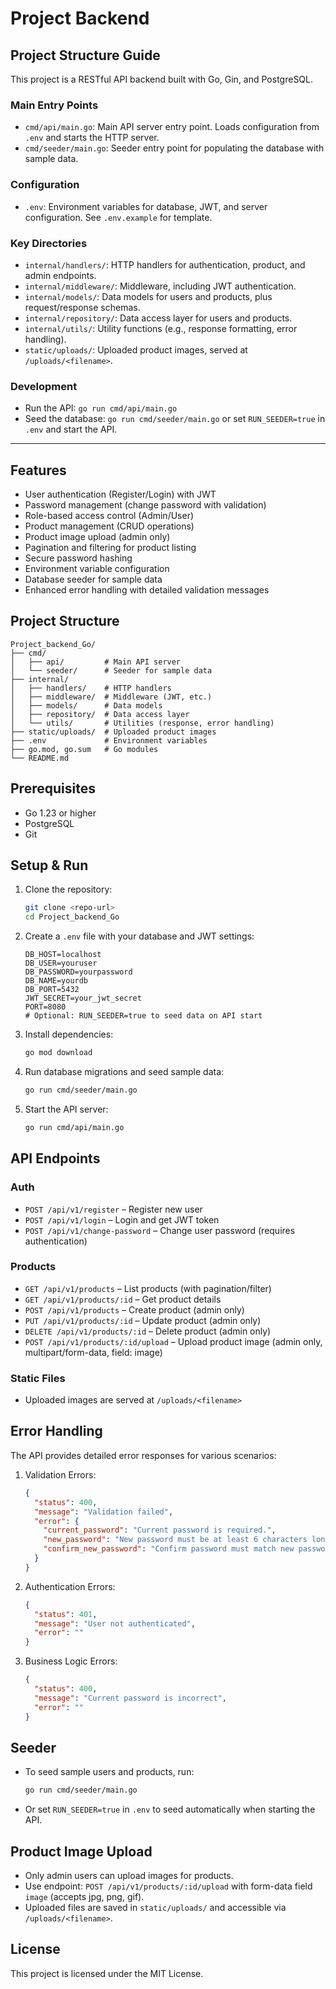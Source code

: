# Project Backend

## Project Structure Guide

This project is a RESTful API backend built with Go, Gin, and PostgreSQL.

### Main Entry Points
- `cmd/api/main.go`: Main API server entry point. Loads configuration from `.env` and starts the HTTP server.
- `cmd/seeder/main.go`: Seeder entry point for populating the database with sample data.

### Configuration
- `.env`: Environment variables for database, JWT, and server configuration. See `.env.example` for template.

### Key Directories
- `internal/handlers/`: HTTP handlers for authentication, product, and admin endpoints.
- `internal/middleware/`: Middleware, including JWT authentication.
- `internal/models/`: Data models for users and products, plus request/response schemas.
- `internal/repository/`: Data access layer for users and products.
- `internal/utils/`: Utility functions (e.g., response formatting, error handling).
- `static/uploads/`: Uploaded product images, served at `/uploads/<filename>`.

### Development
- Run the API: `go run cmd/api/main.go`
- Seed the database: `go run cmd/seeder/main.go` or set `RUN_SEEDER=true` in `.env` and start the API.

---

## Features

- User authentication (Register/Login) with JWT
- Password management (change password with validation)
- Role-based access control (Admin/User)
- Product management (CRUD operations)
- Product image upload (admin only)
- Pagination and filtering for product listing
- Secure password hashing
- Environment variable configuration
- Database seeder for sample data
- Enhanced error handling with detailed validation messages

## Project Structure

```
Project_backend_Go/
├── cmd/
│   ├── api/         # Main API server
│   └── seeder/      # Seeder for sample data
├── internal/
│   ├── handlers/    # HTTP handlers
│   ├── middleware/  # Middleware (JWT, etc.)
│   ├── models/      # Data models
│   ├── repository/  # Data access layer
│   └── utils/       # Utilities (response, error handling)
├── static/uploads/  # Uploaded product images
├── .env             # Environment variables
├── go.mod, go.sum   # Go modules
└── README.md
```

## Prerequisites

- Go 1.23 or higher
- PostgreSQL
- Git

## Setup & Run

1. Clone the repository:
   ```sh
   git clone <repo-url>
   cd Project_backend_Go
   ```
2. Create a `.env` file with your database and JWT settings:
   ```env
   DB_HOST=localhost
   DB_USER=youruser
   DB_PASSWORD=yourpassword
   DB_NAME=yourdb
   DB_PORT=5432
   JWT_SECRET=your_jwt_secret
   PORT=8080
   # Optional: RUN_SEEDER=true to seed data on API start
   ```
3. Install dependencies:
   ```sh
   go mod download
   ```
4. Run database migrations and seed sample data:
   ```sh
   go run cmd/seeder/main.go
   ```
5. Start the API server:
   ```sh
   go run cmd/api/main.go
   ```

## API Endpoints

### Auth
- `POST /api/v1/register` – Register new user
- `POST /api/v1/login` – Login and get JWT token
- `POST /api/v1/change-password` – Change user password (requires authentication)

### Products
- `GET /api/v1/products` – List products (with pagination/filter)
- `GET /api/v1/products/:id` – Get product details
- `POST /api/v1/products` – Create product (admin only)
- `PUT /api/v1/products/:id` – Update product (admin only)
- `DELETE /api/v1/products/:id` – Delete product (admin only)
- `POST /api/v1/products/:id/upload` – Upload product image (admin only, multipart/form-data, field: image)

### Static Files
- Uploaded images are served at `/uploads/<filename>`

## Error Handling

The API provides detailed error responses for various scenarios:

1. Validation Errors:
   ```json
   {
     "status": 400,
     "message": "Validation failed",
     "error": {
       "current_password": "Current password is required.",
       "new_password": "New password must be at least 6 characters long.",
       "confirm_new_password": "Confirm password must match new password."
     }
   }
   ```

2. Authentication Errors:
   ```json
   {
     "status": 401,
     "message": "User not authenticated",
     "error": ""
   }
   ```

3. Business Logic Errors:
   ```json
   {
     "status": 400,
     "message": "Current password is incorrect",
     "error": ""
   }
   ```

## Seeder
- To seed sample users and products, run:
  ```sh
  go run cmd/seeder/main.go
  ```
- Or set `RUN_SEEDER=true` in `.env` to seed automatically when starting the API.

## Product Image Upload
- Only admin users can upload images for products.
- Use endpoint: `POST /api/v1/products/:id/upload` with form-data field `image` (accepts jpg, png, gif).
- Uploaded files are saved in `static/uploads/` and accessible via `/uploads/<filename>`.

## License

This project is licensed under the MIT License. 
